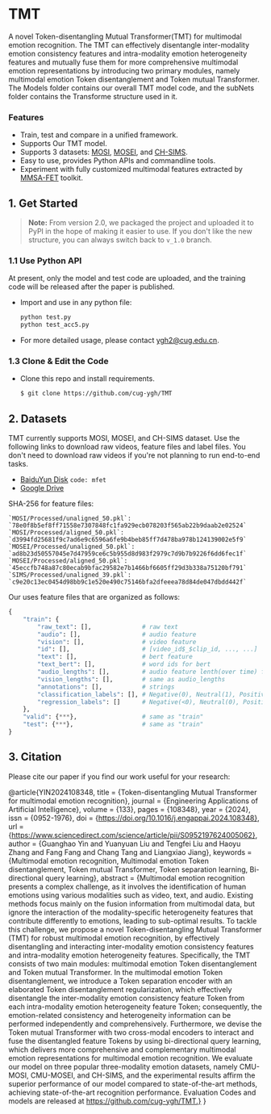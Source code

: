 # TMT

A novel Token-disentangling Mutual Transformer(TMT) for multimodal emotion recognition. The TMT can effectively disentangle inter-modality emotion consistency features and intra-modality
emotion heterogeneity features and mutually fuse them for more comprehensive multimodal emotion representations by introducing two primary modules, namely multimodal emotion Token disentanglement and Token mutual Transformer. The Models folder contains our overall TMT model code, and the subNets folder contains the Transforme structure used in it.

### Features

- Train, test and compare in a unified framework.
- Supports Our TMT model.
- Supports 3 datasets: [MOSI](https://ieeexplore.ieee.org/abstract/document/7742221), [MOSEI](https://aclanthology.org/P18-1208.pdf), and [CH-SIMS](https://aclanthology.org/2020.acl-main.343/).
- Easy to use, provides Python APIs and commandline tools.
- Experiment with fully customized multimodal features extracted by [MMSA-FET](https://github.com/thuiar/MMSA-FET) toolkit.

## 1. Get Started

> **Note:** From version 2.0, we packaged the project and uploaded it to PyPI in the hope of making it easier to use. If you don't like the new structure, you can always switch back to `v_1.0` branch. 

### 1.1 Use Python API
At present, only the model and test code are uploaded, and the training code will be released after the paper is published.
- Import and use in any python file:

  ```python
  python test.py
  python test_acc5.py

- For more detailed usage, please contact ygh2@cug.edu.cn.



### 1.3 Clone & Edit the Code

- Clone this repo and install requirements.
  ```bash
  $ git clone https://github.com/cug-ygh/TMT
  ```


## 2. Datasets

TMT currently supports MOSI, MOSEI, and CH-SIMS dataset. Use the following links to download raw videos, feature files and label files. You don't need to download raw videos if you're not planning to run end-to-end tasks. 

- [BaiduYun Disk](https://pan.baidu.com/s/1XmobKHUqnXciAm7hfnj2gg) `code: mfet`
- [Google Drive](https://drive.google.com/drive/folders/1A2S4pqCHryGmiqnNSPLv7rEg63WvjCSk?usp=sharing)

SHA-256 for feature files:

```text
`MOSI/Processed/unaligned_50.pkl`:  `78e0f8b5ef8ff71558e7307848fc1fa929ecb078203f565ab22b9daab2e02524`
`MOSI/Processed/aligned_50.pkl`:    `d3994fd25681f9c7ad6e9c6596a6fe9b4beb85ff7d478ba978b124139002e5f9`
`MOSEI/Processed/unaligned_50.pkl`: `ad8b23d50557045e7d47959ce6c5b955d8d983f2979c7d9b7b9226f6dd6fec1f`
`MOSEI/Processed/aligned_50.pkl`:   `45eccfb748a87c80ecab9bfac29582e7b1466bf6605ff29d3b338a75120bf791`
`SIMS/Processed/unaligned_39.pkl`:  `c9e20c13ec0454d98bb9c1e520e490c75146bfa2dfeeea78d84de047dbdd442f`
```

Our uses feature files that are organized as follows:

```python
{
    "train": {
        "raw_text": [],              # raw text
        "audio": [],                 # audio feature
        "vision": [],                # video feature
        "id": [],                    # [video_id$_$clip_id, ..., ...]
        "text": [],                  # bert feature
        "text_bert": [],             # word ids for bert
        "audio_lengths": [],         # audio feature lenth(over time) for every sample
        "vision_lengths": [],        # same as audio_lengths
        "annotations": [],           # strings
        "classification_labels": [], # Negative(0), Neutral(1), Positive(2). Deprecated in v_2.0
        "regression_labels": []      # Negative(<0), Neutral(0), Positive(>0)
    },
    "valid": {***},                  # same as "train"
    "test": {***},                   # same as "train"
}
```
## 3. Citation


Please cite our paper if you find our work useful for your research:

@article{YIN2024108348,
title = {Token-disentangling Mutual Transformer for multimodal emotion recognition},
journal = {Engineering Applications of Artificial Intelligence},
volume = {133},
pages = {108348},
year = {2024},
issn = {0952-1976},
doi = {https://doi.org/10.1016/j.engappai.2024.108348},
url = {https://www.sciencedirect.com/science/article/pii/S0952197624005062},
author = {Guanghao Yin and Yuanyuan Liu and Tengfei Liu and Haoyu Zhang and Fang Fang and Chang Tang and Liangxiao Jiang},
keywords = {Multimodal emotion recognition, Multimodal emotion Token disentanglement, Token mutual Transformer, Token separation learning, Bi-directional query learning},
abstract = {Multimodal emotion recognition presents a complex challenge, as it involves the identification of human emotions using various modalities such as video, text, and audio. Existing methods focus mainly on the fusion information from multimodal data, but ignore the interaction of the modality-specific heterogeneity features that contribute differently to emotions, leading to sub-optimal results. To tackle this challenge, we propose a novel Token-disentangling Mutual Transformer (TMT) for robust multimodal emotion recognition, by effectively disentangling and interacting inter-modality emotion consistency features and intra-modality emotion heterogeneity features. Specifically, the TMT consists of two main modules: multimodal emotion Token disentanglement and Token mutual Transformer. In the multimodal emotion Token disentanglement, we introduce a Token separation encoder with an elaborated Token disentanglement regularization, which effectively disentangle the inter-modality emotion consistency feature Token from each intra-modality emotion heterogeneity feature Token; consequently, the emotion-related consistency and heterogeneity information can be performed independently and comprehensively. Furthermore, we devise the Token mutual Transformer with two cross-modal encoders to interact and fuse the disentangled feature Tokens by using bi-directional query learning, which delivers more comprehensive and complementary multimodal emotion representations for multimodal emotion recognition. We evaluate our model on three popular three-modality emotion datasets, namely CMU-MOSI, CMU-MOSEI, and CH-SIMS, and the experimental results affirm the superior performance of our model compared to state-of-the-art methods, achieving state-of-the-art recognition performance. Evaluation Codes and models are released at https://github.com/cug-ygh/TMT.}
}






